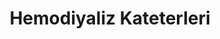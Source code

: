 ---
title: Hemodiyaliz Kateterleri
description: Yüksek kaliteli hemodiyaliz kateter çözümlerimiz ile hasta güvenliğini
  ön planda tutuyoruz.
image: /images/hemodiyaliz-kateteri.webp
sub_products:
  - name: Premium Hemodiyaliz Kalıcı Kateter - 12Fr
    image: /images/product-placeholder.png
    features:
      - 12Fr çap
      - Dacron cuff
      - Antimikrobiyal kaplama
      - Uzun süreli kullanım
  - name: Çift Lümenli Kalıcı Kateter - 14Fr
    image: /images/product-placeholder.png
    features:
      - 14Fr çap
      - Çift lümen tasarım
      - Dacron cuff
      - Enfeksiyon direnci
sidebar:
  - title: Kalite Standartları
    items:
      - ISO 13485 kalite yönetim sistemi
      - CE işareti onaylı
      - FDA onaylı malzemeler
  - title: Kullanım Alanları
    items:
      - Hemodiyaliz tedavisi
      - Acil diyaliz uygulamaları
      - Uzun dönem tedavi
---